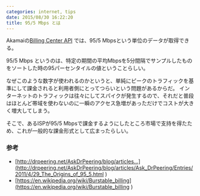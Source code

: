 ```yaml
---
categories: internet, tips
date: 2015/08/30 16:22:20
title: 95/5 Mbps とは
---
```


Akamaiの[Billing Center API](https://developer.akamai.com/api/luna/billing-usage/overview.html ) では、95/5 Mbpsという単位のデータが取得できる。

95/5 Mbps というのは、特定の期間の平均Mbpsを5分間隔でサンプルしたものをソートした時の95パーセンタイルの値ということらしい。

なぜこのような数字が使われるのかというと、単純にピークのトラフィックを基準にして課金されると利用者側にとってつらいという問題があるからだ。
インターネットのトラフィックは往々にしてスパイクが発生するので、それだと普段はほとんど帯域を使わないのに一瞬のアクセス急増があっただけでコストが大きく増大してしまう。

そこで、あるISPが95/5 Mbpsで課金するようにしたところ市場で支持を得たため、これが一般的な課金形式として広まったらしい。

### 参考

* [http://drpeering.net/AskDrPeering/blog/articles...](http://drpeering.net/AskDrPeering/blog/articles/Ask_DrPeering/Entries/2011/4/29_The_Origins_of_95_5.html ) 
* [https://en.wikipedia.org/wiki/Burstable_billing](https://en.wikipedia.org/wiki/Burstable_billing ) 
